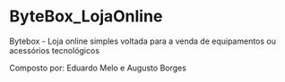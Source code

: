 # ByteBox_LojaOnline
Bytebox - Loja online simples voltada para a venda de equipamentos ou acessórios tecnológicos 

Composto por:
Eduardo Melo e Augusto Borges 
